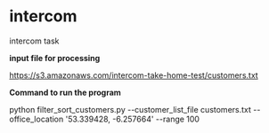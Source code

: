 # intercom
intercom task

**input file for processing**

https://s3.amazonaws.com/intercom-take-home-test/customers.txt

**Command to run the program**

python filter_sort_customers.py --customer_list_file customers.txt --office_location '53.339428, -6.257664' --range 100
